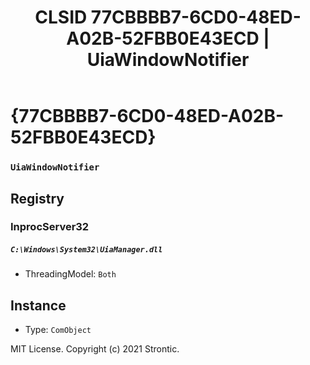 ﻿---
title: "CLSID 77CBBBB7-6CD0-48ED-A02B-52FBB0E43ECD | UiaWindowNotifier"
excerpt: What is COM-Object CLSID 77CBBBB7-6CD0-48ED-A02B-52FBB0E43ECD?
---

# {77CBBBB7-6CD0-48ED-A02B-52FBB0E43ECD}

### `UiaWindowNotifier`

## Registry


### InprocServer32

##### `C:\Windows\System32\UiaManager.dll`
* ThreadingModel: `Both`

## Instance

* Type: `ComObject`

MIT License. Copyright (c) 2021 Strontic.


